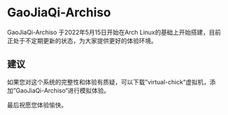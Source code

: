 # GaoJiaQi-Archiso
GaoJiaQi-Archiso   于2022年5月15日开始在Arch Linux的基础上开始搭建，目前正处于不定期更新的状态，为大家提供更好的体验环境。
## 建议
如果您对这个系统的完整性和体验有质疑，可以下载”virtual-chick“虚拟机，添加”GaoJiaQi-Archiso“进行模拟体验。
 
 
最后祝愿您体验愉快。
